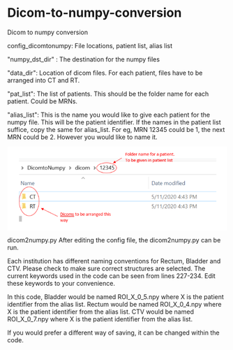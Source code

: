 # Dicom-to-numpy-conversion
Dicom to numpy conversion

config_dicomtonumpy: File locations, patient list, alias list

"numpy_dst_dir" : The destination for the numpy files

"data_dir": Location of dicom files. For each patient, files have to be arranged into CT and RT. 

"pat_list": The list of patients. This should be the folder name for each patient. Could be MRNs.

"alias_list": This is the name you would like to give each patient for the numpy file. This will be the patient identifier. If the names in the patient list suffice, copy the same for alias_list. For eg, MRN 12345 could be 1, the next MRN could be 2. However you would like to name it.

<img src="directoryformat.png" align="center" />

dicom2numpy.py
After editing the config file, the dicom2numpy.py can be run. 

Each institution has different naming conventions for Rectum, Bladder and CTV. Please check to make sure correct structures are selected. The current keywords used in the code can be seen from lines 227-234. Edit these keywords to your convenience.

In this code,
Bladder would be named ROI_X_0_5.npy where X is the patient identifier from the alias list.
Rectum would be named ROI_X_0_4.npy where X is the patient identifier from the alias list.
CTV would be named ROI_X_0_7.npy where X is the patient identifier from the alias list.

If you would prefer a different way of saving, it can be changed within the code.


 



